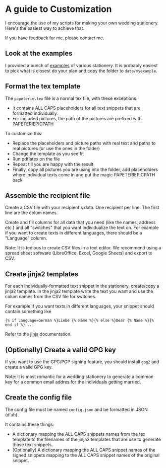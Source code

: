 # A guide to Customization

I encourage the use of my scripts for making your own wedding stationery. Here's the easiest way to achieve that.

If you have feedback for me, please contact me.

## Look at the examples

I provided a bunch of [examples](examples.md) of various stationery. It is probably easiest to pick what is closest do your plan and copy the folder to `data/myexample`.

## Format the tex template

The `papeterie.tex` file is a normal tex file, with these exceptions:

*  It contains ALL CAPS placeholders for all text snippets that are formatted individually.
*  For included pictures, the path of the pictures are prefixed with PAPETERIEPICPATH

To customize this:

*  Replace the placeholders and picture paths with real text and paths to real pictures (or use the ones in the folder)
*  Change the template as you see fit
*  Run pdflatex on the file
*  Repeat till you are happy with the result
*  Finally, copy all pictures you are using into the folder, add placeholders where individual texts come in and put the magic PAPETERIEPICPATH back


## Assemble the recipient file

Create a CSV file with your recipient's data. One recipient per line. The first line are the colum names.

Create and fill columns for all data that you need (like the names, address etc.) and all "switches" that you want individualize the text on. For example if you want to create texts in different languages, there should be a "Language" column.

Note: It is tedious to create CSV files in a text editor. We recommend using a spread sheet software (LibreOffice, Excel, Google Sheets) and export to CSV.

## Create jinja2 templates

For each individually-formatted text snippet in the stationery, create/copy a jinja2 template. In the jinja2 template write the text you want and use the colum names from the CSV file for switches.

For example if you want texts in different languages, your snippet should contain something like

```
{% if Language=German %}Liebe {% Name %}{% else %}Dear {% Name %}{% end if %} ...
```

Refer to the [jinja](https://jinja.palletsprojects.com/) documentation.

## (Optionally) Create a valid GPG key

If you want to use the GPG/PGP signing feature, you should install `gpg2` and create a valid GPG key.

Note: it is most romantic for a wedding stationery to generate a common key for a common email addres for the individuals getting married.

## Create the config file

The config file must be named `config.json` and be formatted in JSON (d'uh).

It contains these things:

*  A dictionary mapping the ALL CAPS snippets names from the tex template to the filenames of the jinja2 templates that are use to generate those text snippets.
*  (Optionally) A dictionary mapping the ALL CAPS snippet names of the signed snippets mapping to the ALL CAPS snippet names of the original snippet.

